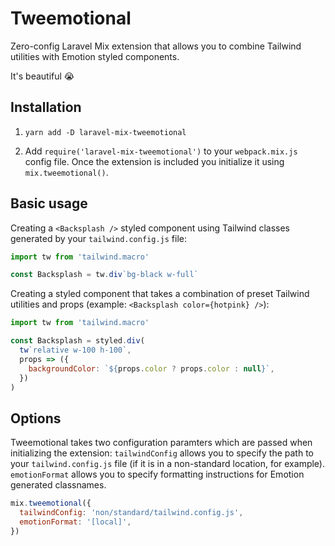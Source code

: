 # Tweemotional

Zero-config Laravel Mix extension that allows you to combine Tailwind utilities with Emotion styled components.

It's beautiful 😭

## Installation

1. `yarn add -D laravel-mix-tweemotional`

2. Add `require('laravel-mix-tweemotional')` to your `webpack.mix.js` config file. Once the extension is included you initialize it using `mix.tweemotional()`.

## Basic usage

Creating a `<Backsplash />` styled component using Tailwind classes generated by your `tailwind.config.js` file:

```js
import tw from 'tailwind.macro'

const Backsplash = tw.div`bg-black w-full`
```

Creating a styled component that takes a combination of preset Tailwind utilities and props (example: `<Backsplash color={hotpink} />`):

```js
import tw from 'tailwind.macro'

const Backsplash = styled.div(
  tw`relative w-100 h-100`,
  props => ({
    backgroundColor: `${props.color ? props.color : null}`,
  })
)
```

## Options

Tweemotional takes two configuration paramters which are passed when initializing the extension: `tailwindConfig` allows you to specify the path to your `tailwind.config.js` file (if it is in a non-standard location, for example). `emotionFormat` allows you to specify formatting instructions for Emotion generated classnames.

```js
mix.tweemotional({
  tailwindConfig: 'non/standard/tailwind.config.js',
  emotionFormat: '[local]',
})
```

